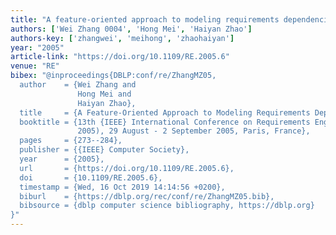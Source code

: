 ```yaml
---
title: "A feature-oriented approach to modeling requirements dependencies"
authors: ['Wei Zhang 0004', 'Hong Mei', 'Haiyan Zhao']
authors-key: ['zhangwei', 'meihong', 'zhaohaiyan']
year: "2005"
article-link: "https://doi.org/10.1109/RE.2005.6"
venue: "RE"
bibex: "@inproceedings{DBLP:conf/re/ZhangMZ05,
  author    = {Wei Zhang and
               Hong Mei and
               Haiyan Zhao},
  title     = {A Feature-Oriented Approach to Modeling Requirements Dependencies},
  booktitle = {13th {IEEE} International Conference on Requirements Engineering {(RE}
               2005), 29 August - 2 September 2005, Paris, France},
  pages     = {273--284},
  publisher = {{IEEE} Computer Society},
  year      = {2005},
  url       = {https://doi.org/10.1109/RE.2005.6},
  doi       = {10.1109/RE.2005.6},
  timestamp = {Wed, 16 Oct 2019 14:14:56 +0200},
  biburl    = {https://dblp.org/rec/conf/re/ZhangMZ05.bib},
  bibsource = {dblp computer science bibliography, https://dblp.org}
}"
---
```

